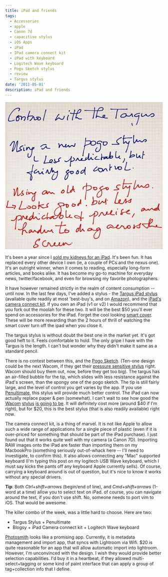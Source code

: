 ```yaml
---
title: iPad and friends
tags:
  - Accessories
  - apple
  - Canon 7d
  - capacitive stylus
  - iOS Apps
  - iPad
  - IPad camera connect kit
  - iPad with keyboard
  - Logitech Wave keyboard
  - Pogo Sketch stylus
  - review
  - Targus stylus
date: '2011-05-01'
description: iPad and friends
---
```


[![20110501-112322.jpg](/images/20110501-112322.jpg)][0]

It's been a year since I [sold my kidneys for an iPad][1]. It's been fun. It has replaced every other device I own (ie, a couple of PCs and the nexus one). It's an outright winner, when it comes to reading, especially long-form articles, and books alike. It has become my go-to machine for everyday news, twitter/facebook, and even for browsing my favorite photographers.

It have however remained strictly in the realm of content consumption -- until now. In the last few days, I've added a stylus - the [Targus iPad stylus][2] (available quite readily at most 'best-buy's, and on [Amazon][2]), and the [iPad's camera connect kit][3]. If you own an iPad (v1 or v2) I would recommend that you fork out the moolah for these two. It will be the best $50 you'll ever spend on accessories for the iPad. Forget the cool looking [smart cover][4]. These will be more rewarding than the 2 hours of thrill of watching the smart cover turn off the ipad when you close it.

The targus stylus is without doubt the best one in the market yet. It's got good heft to it. Feels comfortable to hold. The only gripe I have with the Targus is the length. I can't but wonder why they didn't make it same as a standard pencil. 

There is no contest between this, and the [Pogo Sketch][5]. (Ten-one design could be the next Wacom, if they get their [][6][pressure sensitive stylus][6] right. Wacom should buy them out, now, before they get too big). The targus has an air-filled bubble for the tip, which slides with less resistance against the iPad's screen, than the spongy one of the pogo sketch. The tip is still fairly large, and the level of control you get varies by the app. If you use [][7][Penultimate][7], this stylus will provide much better control. The iPad can now actually replace paper & pen (somewhat). I can't wait to see how good the [Wacom][8] [stylus][9] [is going to be][10]. It will definitely cost more (around $40 if I'm right), but for $20, this is the best stylus (that is also readily available) right now. 

The camera connect kit, is a thing of marvel. It is not like Apple to allow such a wide range of applications for a single piece of plastic (even if it is over-priced for something that should be part of the iPad purchase). I just found out that it works quite well with my camera (a Canon 7D). Importing RAW images onto the iPad are faster than importing them on my MacbookPro (something seriously out-of-whack here -- I'll need to investigate, to confirm this). It also allows connecting any "Mac" supported keyboard (I'm typing this post on my logitech USB Wave keyboard, which I must say kicks the pants off any keyboard Apple currently sells). Of course, carrying a keyboard around is out of question, but it's nice to know it works without any special drivers.

**Tip**: Both _Ctrl+shift+arrows_ (begin/end of line), and _Cmd+shift+arrows_ (1-word at a time) allow you to select text on iPad. of course, you can navigate around the text, if you don't use shift. No, someone needs to port vim to iOS. That would be awesome.

The killer combo of the week, was a little hard to choose. Here are two:

* Targus Stylus + Penultimate
* Blogsy + iPad Camera connect kit + Logitech Wave keyboard

[][11][Photosmith][11] looks like a promising app. Currently, it is metadata management and import app, that syncs with Lightroom via Wifi. $20 is quite reasonable for an app that will allow automatic import into lightroom. However, I'm unconvinced with the design. I wish they would provide better selection capabilities. I'd buy it in a heartbeat, if they allowed multi-select+tagging or some kind of paint interface that can apply a group of tag+collection info that I define.


[0]: http://blog.shiv.me/wp-content/uploads/2011/05/20110501-112322.jpg
[1]: http://blog.shiv.me/2010/05/29/icaved.html
[2]: http://www.amazon.com/gp/product/B003ZSHKIY/ref=as_li_ss_tl?ie=UTF8&tag=shivanand-20&linkCode=as2&camp=217145&creative=399349&creativeASIN=B003ZSHKIY
[3]: http://www.amazon.com/gp/product/B003K1EYM6/ref=as_li_ss_tl?ie=UTF8&tag=keepinintouch-20&linkCode=as2&camp=217145&creative=399353&creativeASIN=B003K1EYM6
[4]: http://store.apple.com/us/product/MC942?mco=MTM3NjE5ODE
[5]: http://tenonedesign.com/sketch.php
[6]: http://thetechjournal.com/electronics/tablet/pressure-sensitive-drawing-headed-to-ipad.xhtml
[7]: itms-apps://itunes.apple.com/ca/app/penultimate/id354098826?mt=8
[8]: http://www.wired.com/gadgetlab/2011/04/wacom-stylus-for-ipad-is-not-what-youre-hoping-for/
[9]: http://www.geeky-gadgets.com/wacom-ipad-stylus-looks-ugly-but-works-beautiful-18-04-2011/
[10]: http://reviews.cnet.com/8301-31747_7-20055024-243.html
[11]: http://blog.photosmithapp.com/